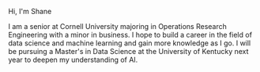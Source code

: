 Hi, I'm Shane

I am a senior at Cornell University majoring in Operations Research Engineering with a minor in business. 
I hope to build a career in the field of data science and machine learning and gain more knowledge as I go. 
I will be pursuing a Master's in Data Science at the University of Kentucky next year to deepen my understanding of AI. 

<!---
srace11/srace11 is a ✨ special ✨ repository because its `README.md` (this file) appears on your GitHub profile.
You can click the Preview link to take a look at your changes.
--->

